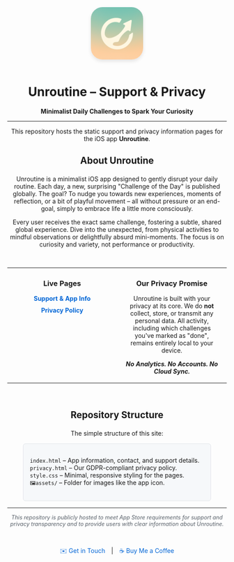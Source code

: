 <div align="center">
  <img src="assets/iconMain.png" alt="Unroutine App Icon" width="120" height="120" style="border-radius: 22%; margin-bottom: 15px; box-shadow: 0 4px 8px rgba(0,0,0,0.1);">
  <h1>Unroutine – Support & Privacy</h1>
  <p>
    <strong>Minimalist Daily Challenges to Spark Your Curiosity</strong>
  </p>
  <p>
    <!-- Ersetze dies mit deinem App Store Link, sobald verfügbar -->
    <!-- 
    <a href="YOUR_APP_STORE_LINK_HERE_WHEN_READY">
      <img src="https://developer.apple.com/assets/elements/badges/download-on-the-app-store.svg" alt="Download on the App Store" height="40">
    </a>
    -->
  </p>
</div>

<hr>

<p align="center">
  This repository hosts the static support and privacy information pages for the iOS app <strong>Unroutine</strong>.
</p>

## <p align="center">About Unroutine</p>

<p align="center">
  Unroutine is a minimalist iOS app designed to gently disrupt your daily routine. Each day, a new, surprising "Challenge of the Day" is published globally. The goal? To nudge you towards new experiences, moments of reflection, or a bit of playful movement – all without pressure or an end-goal, simply to embrace life a little more consciously.
</p>
<p align="center">
  Every user receives the exact same challenge, fostering a subtle, shared global experience. Dive into the unexpected, from physical activities to mindful observations or delightfully absurd mini-moments. The focus is on curiosity and variety, not performance or productivity.
</p>

<br>

<table width="100%">
  <tr>
    <td width="50%" valign="top">
      <h3 align="center">Live Pages</h3>
      <ul style="list-style-type: none; padding-left: 0; text-align: center;">
        <li style="margin-bottom: 10px;">
          <a href="https://julialti.github.io/Unroutine/" style="text-decoration: none; color: #0366d6; font-weight: bold;">
            Support & App Info
          </a>
        </li>
        <li>
          <a href="https://julialti.github.io/Unroutine/privacy.html" style="text-decoration: none; color: #0366d6; font-weight: bold;">
            Privacy Policy
          </a>
        </li>
      </ul>
    </td>
    <td width="50%" valign="top">
      <h3 align="center">Our Privacy Promise</h3>
      <p align="center" style="padding: 0 15px;">
        Unroutine is built with your privacy at its core. We do <strong>not</strong> collect, store, or transmit any personal data. All activity, including which challenges you've marked as "done", remains entirely local to your device.
      </p>
      <p align="center" style="font-weight: bold;">
        <em>No Analytics. No Accounts. No Cloud Sync.</em>
      </p>
    </td>
  </tr>
</table>

<br>

## <p align="center">Repository Structure</p>
<p align="center">The simple structure of this site:</p>

<div style="background-color: #f6f8fa; border: 1px solid #e1e4e8; border-radius: 6px; padding: 15px; margin: 15px auto; max-width: 400px;">
  <ul style="list-style-type: none; padding-left: 0;">
    <li><code>index.html</code> – App information, contact, and support details.</li>
    <li><code>privacy.html</code> – Our GDPR-compliant privacy policy.</li>
    <li><code>style.css</code> – Minimal, responsive styling for the pages.</li>
    <li><code>🖼assets/</code> – Folder for images like the app icon.</li>
  </ul>
</div>

<hr>

<p align="center" style="font-size: 0.9em; color: #586069;">
  <em>This repository is publicly hosted to meet App Store requirements for support and privacy transparency and to provide users with clear information about Unroutine.</em>
</p>
<br>
<p align="center">
  <a href="mailto:unroutine.app@gmail.com" style="text-decoration: none; color: #0366d6;">✉️ Get in Touch</a>
  <span style="margin: 0 10px;">|</span>
  <a href="https://buymeacoffee.com/julialti" target="_blank" rel="noopener noreferrer" style="text-decoration: none; color: #0366d6;">☕ Buy Me a Coffee</a>
</p>
